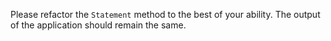 Please refactor the `Statement` method to the best of your ability.
The output of the application should remain the same.